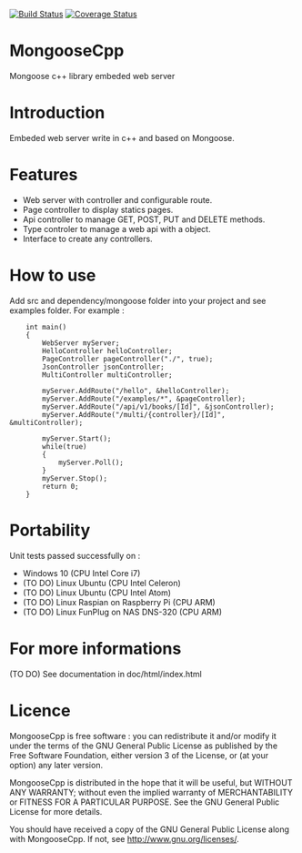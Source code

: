[![Build Status](https://travis-ci.org/FragJage/MongooseCpp.svg?branch=master)](https://travis-ci.org/FragJage/MongooseCpp)
[![Coverage Status](https://coveralls.io/repos/github/FragJage/MongooseCpp/badge.svg?branch=master&bust=0)](https://coveralls.io/github/FragJage/MongooseCpp?branch=master)

MongooseCpp
===========
Mongoose c++ library embeded web server

Introduction
============
Embeded web server write in c++ and based on Mongoose.

Features
========
 - Web server with controller and configurable route.
 - Page controller to display statics pages.
 - Api controller to manage GET, POST, PUT and DELETE methods.
 - Type controler to manage a web api with a object.
 - Interface to create any controllers.

How to use
==========
 Add src and dependency/mongoose folder into your project and see examples folder.
 For example :
    
		int main()
		{
			WebServer myServer;
			HelloController helloController;
			PageController pageController("./", true);
			JsonController jsonController;
			MultiController multiController;

			myServer.AddRoute("/hello", &helloController);
			myServer.AddRoute("/examples/*", &pageController);
			myServer.AddRoute("/api/v1/books/[Id]", &jsonController);
			myServer.AddRoute("/multi/{controller}/[Id]", &multiController);

			myServer.Start();
			while(true)
			{
				myServer.Poll();
			}
			myServer.Stop();
			return 0;
		}

Portability
===========
Unit tests passed successfully on :
 - Windows 10 (CPU Intel Core i7)
 - (TO DO) Linux Ubuntu (CPU Intel Celeron)
 - (TO DO) Linux Ubuntu (CPU Intel Atom)
 - (TO DO) Linux Raspian on Raspberry Pi (CPU ARM)
 - (TO DO) Linux FunPlug on NAS DNS-320 (CPU ARM)

For more informations
=====================
(TO DO) See documentation in doc/html/index.html

Licence
=======
MongooseCpp is free software : you can redistribute it and/or modify it under the terms of the GNU General Public License as published by the Free Software Foundation, either version 3 of the License, or (at your option) any later version.

MongooseCpp is distributed in the hope that it will be useful, but WITHOUT ANY WARRANTY; without even the implied warranty of MERCHANTABILITY or FITNESS FOR A PARTICULAR PURPOSE. See the GNU General Public License for more details.

You should have received a copy of the GNU General Public License along with MongooseCpp. If not, see http://www.gnu.org/licenses/.